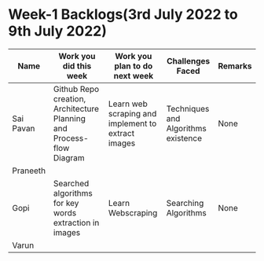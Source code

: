 # Week-1 Backlogs(3rd July 2022 to 9th July 2022)
| Name | Work you did this week | Work you plan to do next week | Challenges Faced | Remarks |
| --- | --- | --- | --- | --- |
| Sai Pavan | Github Repo creation, Architecture Planning and Process-flow Diagram | Learn web scraping and implement to extract images | Techniques and Algorithms existence | None |
| Praneeth | | | | |
| Gopi |Searched algorithms for key words extraction in images|Learn Webscraping |Searching Algorithms|None|
| Varun | | | | |
